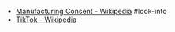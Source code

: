 - [Manufacturing Consent - Wikipedia](https://en.wikipedia.org/wiki/Manufacturing_Consent) #look-into 
- [TikTok - Wikipedia](https://en.wikipedia.org/wiki/TikTok)